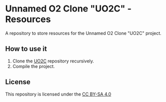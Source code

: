 # Unnamed O2 Clone "UO2C" - Resources
A repository to store resources for the Unnamed O2 Clone "UO2C" project.

## How to use it
1. Clone the [UO2C](https://github.com/estrol/o2game) repository recursively.
2. Compile the project.

## License
This repository is licensed under the [CC BY-SA 4.0](https://creativecommons.org/licenses/by-sa/4.0/)